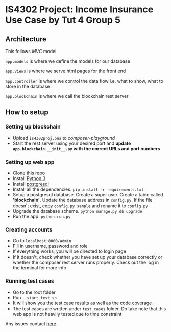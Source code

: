 # IS4302 Project: Income Insurance Use Case by Tut 4 Group 5
## Architecture
This follows *MVC* model

`app.models` is where we define the models for our database

`app.views` is where we serve html pages for the front end

`app.controller` is where we control the data flow i.e. what to show, what to store in the database

`app.blockchain` is where we call the blockchain rest server

## How to setup
### Setting up blockchain
- Upload `is4302proj.bna` to *composer-playground*
- Start the rest server using your desired port and **update `app.blockchain.__init__.py` with the correct URLs and port numbers**

### Setting up web app
- Clone this repo
- Install [Python 3](https://www.python.org/downloads/)
- Install [postgresql](https://www.postgresql.org/download/)
- Install all the dependencies. `pip install -r requirements.txt`
- Setup a postgresql database. Create a super user. Create a table called **'blockchain'**. Update the database address in `config.py`. If the file doesn't exist, copy `config.py.sample` and rename it to `config.py`
- Upgrade the database scheme. `python manage.py db upgrade`
- Run the app. `python run.py`

### Creating accounts
- Go to `localhost:8000/admin`
- Fill in username, password and role
- If everything works, you will be directed to login page
- If it doesn't, check whether you have set up your database correctly or whether the composer rest server runs properly. Check out the log in the terminal for more info

### Running test cases
- Go to the root folder
- Run `. start_test.sh`
- It will show you the test case results as well as the code coverage
- The test cases are written under `test_cases` folder. Do take note that this web app is not heavily tested due to time constraint

Any issues contact [here](mailto:max.kusnadi@gmail.com)
